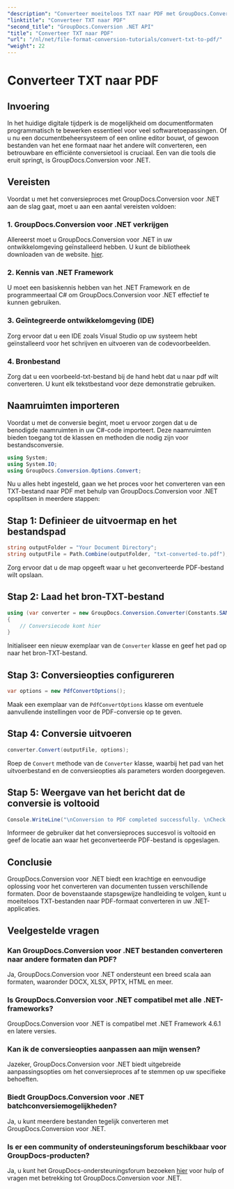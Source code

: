 ```yaml
---
"description": "Converteer moeiteloos TXT naar PDF met GroupDocs.Conversion voor .NET. Volg onze stapsgewijze handleiding voor naadloze conversie van documentformaten."
"linktitle": "Converteer TXT naar PDF"
"second_title": "GroupDocs.Conversion .NET API"
"title": "Converteer TXT naar PDF"
"url": "/nl/net/file-format-conversion-tutorials/convert-txt-to-pdf/"
"weight": 22
---
```


# Converteer TXT naar PDF

## Invoering
In het huidige digitale tijdperk is de mogelijkheid om documentformaten programmatisch te bewerken essentieel voor veel softwaretoepassingen. Of u nu een documentbeheersysteem of een online editor bouwt, of gewoon bestanden van het ene formaat naar het andere wilt converteren, een betrouwbare en efficiënte conversietool is cruciaal. Een van die tools die eruit springt, is GroupDocs.Conversion voor .NET.
## Vereisten
Voordat u met het conversieproces met GroupDocs.Conversion voor .NET aan de slag gaat, moet u aan een aantal vereisten voldoen:
### 1. GroupDocs.Conversion voor .NET verkrijgen
Allereerst moet u GroupDocs.Conversion voor .NET in uw ontwikkelomgeving geïnstalleerd hebben. U kunt de bibliotheek downloaden van de website. [hier](https://releases.groupdocs.com/conversion/net/).
### 2. Kennis van .NET Framework
U moet een basiskennis hebben van het .NET Framework en de programmeertaal C# om GroupDocs.Conversion voor .NET effectief te kunnen gebruiken.
### 3. Geïntegreerde ontwikkelomgeving (IDE)
Zorg ervoor dat u een IDE zoals Visual Studio op uw systeem hebt geïnstalleerd voor het schrijven en uitvoeren van de codevoorbeelden.
### 4. Bronbestand
Zorg dat u een voorbeeld-txt-bestand bij de hand hebt dat u naar pdf wilt converteren. U kunt elk tekstbestand voor deze demonstratie gebruiken.

## Naamruimten importeren
Voordat u met de conversie begint, moet u ervoor zorgen dat u de benodigde naamruimten in uw C#-code importeert. Deze naamruimten bieden toegang tot de klassen en methoden die nodig zijn voor bestandsconversie.

```csharp
using System;
using System.IO;
using GroupDocs.Conversion.Options.Convert;
```
Nu u alles hebt ingesteld, gaan we het proces voor het converteren van een TXT-bestand naar PDF met behulp van GroupDocs.Conversion voor .NET opsplitsen in meerdere stappen:
## Stap 1: Definieer de uitvoermap en het bestandspad
```csharp
string outputFolder = "Your Document Directory";
string outputFile = Path.Combine(outputFolder, "txt-converted-to.pdf");
```
Zorg ervoor dat u de map opgeeft waar u het geconverteerde PDF-bestand wilt opslaan.
## Stap 2: Laad het bron-TXT-bestand
```csharp
using (var converter = new GroupDocs.Conversion.Converter(Constants.SAMPLE_TXT))
{
    // Conversiecode komt hier
}
```
Initialiseer een nieuw exemplaar van de `Converter` klasse en geef het pad op naar het bron-TXT-bestand.
## Stap 3: Conversieopties configureren
```csharp
var options = new PdfConvertOptions();
```
Maak een exemplaar van de `PdfConvertOptions` klasse om eventuele aanvullende instellingen voor de PDF-conversie op te geven.
## Stap 4: Conversie uitvoeren
```csharp
converter.Convert(outputFile, options);
```
Roep de `Convert` methode van de `Converter` klasse, waarbij het pad van het uitvoerbestand en de conversieopties als parameters worden doorgegeven.
## Stap 5: Weergave van het bericht dat de conversie is voltooid
```csharp
Console.WriteLine("\nConversion to PDF completed successfully. \nCheck output in {0}", outputFolder);
```
Informeer de gebruiker dat het conversieproces succesvol is voltooid en geef de locatie aan waar het geconverteerde PDF-bestand is opgeslagen.

## Conclusie
GroupDocs.Conversion voor .NET biedt een krachtige en eenvoudige oplossing voor het converteren van documenten tussen verschillende formaten. Door de bovenstaande stapsgewijze handleiding te volgen, kunt u moeiteloos TXT-bestanden naar PDF-formaat converteren in uw .NET-applicaties.
## Veelgestelde vragen
### Kan GroupDocs.Conversion voor .NET bestanden converteren naar andere formaten dan PDF?
Ja, GroupDocs.Conversion voor .NET ondersteunt een breed scala aan formaten, waaronder DOCX, XLSX, PPTX, HTML en meer.
### Is GroupDocs.Conversion voor .NET compatibel met alle .NET-frameworks?
GroupDocs.Conversion voor .NET is compatibel met .NET Framework 4.6.1 en latere versies.
### Kan ik de conversieopties aanpassen aan mijn wensen?
Jazeker, GroupDocs.Conversion voor .NET biedt uitgebreide aanpassingsopties om het conversieproces af te stemmen op uw specifieke behoeften.
### Biedt GroupDocs.Conversion voor .NET batchconversiemogelijkheden?
Ja, u kunt meerdere bestanden tegelijk converteren met GroupDocs.Conversion voor .NET.
### Is er een community of ondersteuningsforum beschikbaar voor GroupDocs-producten?
Ja, u kunt het GroupDocs-ondersteuningsforum bezoeken [hier](https://forum.groupdocs.com/c/conversion/11) voor hulp of vragen met betrekking tot GroupDocs.Conversion voor .NET.